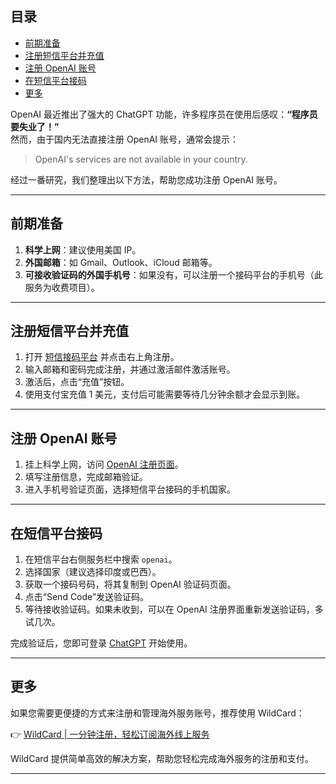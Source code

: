 ## 目录
- [前期准备](#前期准备)
- [注册短信平台并充值](#注册短信平台并充值)
- [注册 OpenAI 账号](#注册-openai-账号)
- [在短信平台接码](#在短信平台接码)
- [更多](#更多)

OpenAI 最近推出了强大的 ChatGPT 功能，许多程序员在使用后感叹：**“程序员要失业了！”**  
然而，由于国内无法直接注册 OpenAI 账号，通常会提示：

> OpenAI's services are not available in your country.

经过一番研究，我们整理出以下方法，帮助您成功注册 OpenAI 账号。

---

## 前期准备

1. **科学上网**：建议使用美国 IP。
2. **外国邮箱**：如 Gmail、Outlook、iCloud 邮箱等。
3. **可接收验证码的外国手机号**：如果没有，可以注册一个接码平台的手机号（此服务为收费项目）。

---

## 注册短信平台并充值

1. 打开 [短信接码平台](https://bit.ly/bewildcard) 并点击右上角注册。
2. 输入邮箱和密码完成注册，并通过激活邮件激活账号。
3. 激活后，点击“充值”按钮。
4. 使用支付宝充值 1 美元，支付后可能需要等待几分钟余额才会显示到账。

---

## 注册 OpenAI 账号

1. 挂上科学上网，访问 [OpenAI 注册页面](https://bit.ly/bewildcard)。
2. 填写注册信息，完成邮箱验证。
3. 进入手机号验证页面，选择短信平台接码的手机国家。

---

## 在短信平台接码

1. 在短信平台右侧服务栏中搜索 `openai`。
2. 选择国家（建议选择印度或巴西）。
3. 获取一个接码号码，将其复制到 OpenAI 验证码页面。
4. 点击“Send Code”发送验证码。
5. 等待接收验证码。如果未收到，可以在 OpenAI 注册界面重新发送验证码，多试几次。

完成验证后，您即可登录 [ChatGPT](https://bit.ly/bewildcard) 开始使用。

---

## 更多

如果您需要更便捷的方式来注册和管理海外服务账号，推荐使用 WildCard：

👉 [WildCard | 一分钟注册，轻松订阅海外线上服务](https://bit.ly/bewildcard)

WildCard 提供简单高效的解决方案，帮助您轻松完成海外服务的注册和支付。

---
